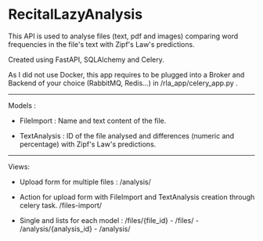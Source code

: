 # RecitalLazyAnalysis
This API is used to analyse files (text, pdf and images) comparing word frequencies in the file's text with Zipf's Law's predictions.

Created using FastAPI, SQLAlchemy and Celery.

As I did not use Docker, this app requires to be plugged into a Broker and Backend of your choice (RabbitMQ, Redis...) in /rla_app/celery_app.py .

---

Models :

  - FileImport : Name and text content of the file.

  - TextAnalysis : ID of the file analysed and differences (numeric and percentage) with Zipf's Law's predictions.

---

Views:

  - Upload form for multiple files : /analysis/
  
  - Action for upload form with FileImport and TextAnalysis creation through celery task. /files-import/

  - Single and lists for each model : /files/{file_id} - /files/ - /analysis/{analysis_id} - /analysis/
